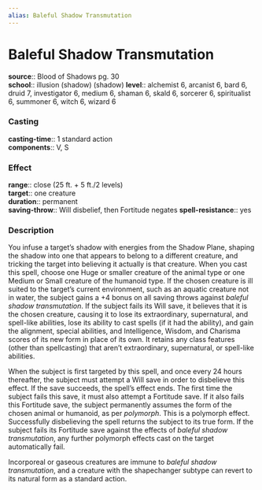 ```yaml
---
alias: Baleful Shadow Transmutation
---
```


# Baleful Shadow Transmutation 

**source**:: Blood of Shadows pg. 30  
**school**:: illusion (shadow) (shadow)
**level**:: alchemist 6, arcanist 6, bard 6, druid 7, investigator 6, medium 6, shaman 6, skald 6, sorcerer 6, spiritualist 6, summoner 6, witch 6, wizard 6

### Casting 

**casting-time**:: 1 standard action  
**components**:: V, S

### Effect 

**range**:: close (25 ft. + 5 ft./2 levels)  
**target**:: one creature  
**duration**:: permanent  
**saving-throw**:: Will disbelief, then Fortitude negates
**spell-resistance**:: yes

### Description 

You infuse a target’s shadow with energies from the Shadow Plane, shaping the shadow into one that appears to belong to a different creature, and tricking the target into believing it actually is that creature. When you cast this spell, choose one Huge or smaller creature of the animal type or one Medium or Small creature of the humanoid type. If the chosen creature is ill suited to the target’s current environment, such as an aquatic creature not in water, the subject gains a +4 bonus on all saving throws against *baleful shadow transmutation*. If the subject fails its Will save, it believes that it is the chosen creature, causing it to lose its extraordinary, supernatural, and spell-like abilities, lose its ability to cast spells (if it had the ability), and gain the alignment, special abilities, and Intelligence, Wisdom, and Charisma scores of its new form in place of its own. It retains any class features (other than spellcasting) that aren’t extraordinary, supernatural, or spell-like abilities.  
  
When the subject is first targeted by this spell, and once every 24 hours thereafter, the subject must attempt a Will save in order to disbelieve this effect. If the save succeeds, the spell’s effect ends. The first time the subject fails this save, it must also attempt a Fortitude save. If it also fails this Fortitude save, the subject permanently assumes the form of the chosen animal or humanoid, as per *polymorph*. This is a polymorph effect. Successfully disbelieving the spell returns the subject to its true form. If the subject fails its Fortitude save against the effects of *baleful shadow transmutation*, any further polymorph effects cast on the target automatically fail.  
  
Incorporeal or gaseous creatures are immune to *baleful shadow transmutation*, and a creature with the shapechanger subtype can revert to its natural form as a standard action.
